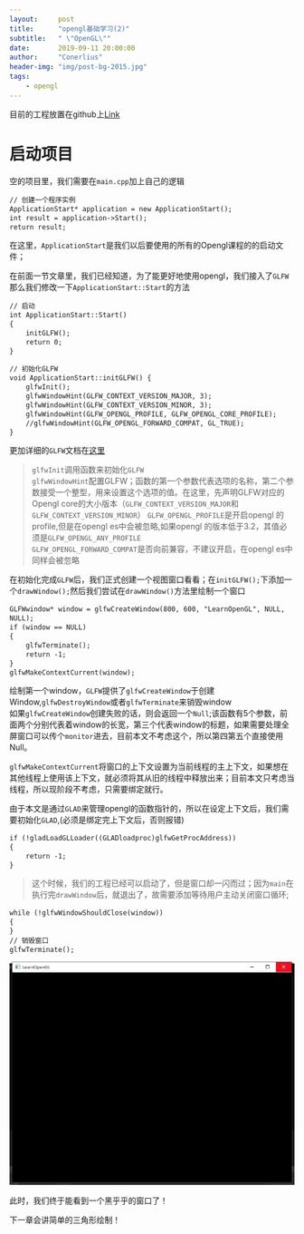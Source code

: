 ```yaml
---
layout:     post
title:      "opengl基础学习(2)"
subtitle:   " \"OpenGL\""
date:       2019-09-11 20:00:00
author:     "Conerlius"
header-img: "img/post-bg-2015.jpg"
tags:
    - opengl
---
```


目前的工程放置在github上[Link](https://github.com/Conerlius/LearnOpenGL)

# 启动项目
空的项目里，我们需要在`main.cpp`加上自己的逻辑
```
// 创建一个程序实例
ApplicationStart* application = new ApplicationStart();
int result = application->Start();
return result;
```
在这里，`ApplicationStart`是我们以后要使用的所有的Opengl课程的的启动文件；

在前面一节文章里，我们已经知道，为了能更好地使用opengl，我们接入了`GLFW`
那么我们修改一下`ApplicationStart::Start`的方法
```
// 启动
int ApplicationStart::Start()
{
	initGLFW();
	return 0;
}
```
```
// 初始化GLFW
void ApplicationStart::initGLFW() {
	glfwInit();
	glfwWindowHint(GLFW_CONTEXT_VERSION_MAJOR, 3);
	glfwWindowHint(GLFW_CONTEXT_VERSION_MINOR, 3);
	glfwWindowHint(GLFW_OPENGL_PROFILE, GLFW_OPENGL_CORE_PROFILE);
	//glfwWindowHint(GLFW_OPENGL_FORWARD_COMPAT, GL_TRUE);
}
```
更加详细的`GLFW`文档在[这里](https://www.glfw.org/docs/latest/window_guide.html)
> `glfwInit`调用函数来初始化`GLFW`<br>
> `glfwWindowHint`配置GLFW；函数的第一个参数代表选项的名称，第二个参数接受一个整型，用来设置这个选项的值。在这里，先声明GLFW对应的Opengl core的大小版本（`GLFW_CONTEXT_VERSION_MAJOR`和`GLFW_CONTEXT_VERSION_MINOR`）
> `GLFW_OPENGL_PROFILE`是开启opengl 的profile,但是在opengl es中会被忽略,如果opengl 的版本低于3.2，其值必须是`GLFW_OPENGL_ANY_PROFILE`<br>
> `GLFW_OPENGL_FORWARD_COMPAT`是否向前兼容，不建议开启，在opengl es中同样会被忽略<br>

在初始化完成`GLFW`后，我们正式创建一个视图窗口看看；在`initGLFW();`下添加一个`drawWindow();`然后我们尝试在`drawWindow()`方法里绘制一个窗口

```
GLFWwindow* window = glfwCreateWindow(800, 600, "LearnOpenGL", NULL, NULL);
if (window == NULL)
{
    glfwTerminate();
    return -1;
}
glfwMakeContextCurrent(window);
```

绘制第一个window，`GLFW`提供了`glfwCreateWindow`于创建Window,`glfwDestroyWindow`或者`glfwTerminate`来销毁window<br>
如果`glfwCreateWindow`创建失败的话，则会返回一个`Null`;该函数有5个参数，前面两个分别代表着window的长宽，第三个代表window的标题，如果需要处理全屏窗口可以传个`monitor`进去，目前本文不考虑这个，所以第四第五个直接使用Null。

`glfwMakeContextCurrent`将窗口的上下文设置为当前线程的主上下文，如果想在其他线程上使用该上下文，就必须将其从旧的线程中释放出来；目前本文只考虑当线程，所以现阶段不考虑，只需要绑定就行。

由于本文是通过`GLAD`来管理opengl的函数指针的，所以在设定上下文后，我们需要初始化`GLAD`,(必须是绑定完上下文后，否则报错)

```
if (!gladLoadGLLoader((GLADloadproc)glfwGetProcAddress))
{
    return -1;
}
```

> 这个时候，我们的工程已经可以启动了，但是窗口却一闪而过；因为`main`在执行完`drawWindow`后，就退出了，故需要添加等待用户主动关闭窗口循环;

```
while (!glfwWindowShouldClose(window))
{
}
// 销毁窗口
glfwTerminate();
```

![jpg](/images/OpenGL/opengl_2_1.jpg)

此时，我们终于能看到一个黑乎乎的窗口了！

下一章会讲简单的三角形绘制！